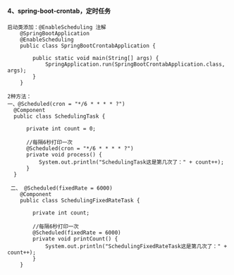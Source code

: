 ####  4、spring-boot-crontab，定时任务
    启动类添加：@EnableScheduling 注解
        @SpringBootApplication
        @EnableScheduling
        public class SpringBootCrontabApplication {
        
        	public static void main(String[] args) {
        		SpringApplication.run(SpringBootCrontabApplication.class, args);
        	}
        }
    
    2种方法：
    一、@Scheduled(cron = "*/6 * * * * ?")
      @Component
      public class SchedulingTask {
      
          private int count = 0;
      
          //每隔6秒打印一次
          @Scheduled(cron = "*/6 * * * * ?")
          private void process() {
              System.out.println("SchedulingTask这是第几次了：" + count++);
          }
      }
     
     二、 @Scheduled(fixedRate = 6000)
        @Component
        public class SchedulingFixedRateTask {
        
            private int count;
        
            //每隔6秒打印一次
            @Scheduled(fixedRate = 6000)
            private void printCount() {
                System.out.println("SchedulingFixedRateTask这是第几次了：" + count++);
            }
        }
